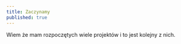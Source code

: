 ```yaml
---
title: Zaczynamy 
published: true
---
```


Wiem że mam rozpoczętych wiele projektów i to jest kolejny z nich.

